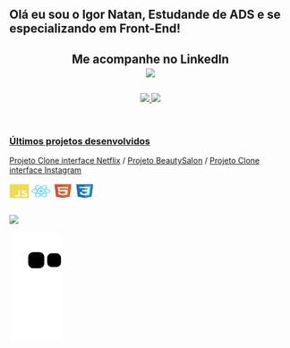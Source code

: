 ## Olá eu sou o Igor Natan, Estudande de ADS e se especializando em Front-End!
<div align="center">
  <h2>Me acompanhe no Linkedln <br>
  <a href="https://www.linkedin.com/in/igor-natan/" target="_blank"><img src="https://img.shields.io/badge/-LinkedIn-%230077B5?style=for-the-badge&logo=linkedin&logoColor=white" target="_blank"></a>
  </h2>

  <h3>
  <a href="https://github.com/IgorNatann">
  <img height="180em" src="https://github-readme-stats.vercel.app/api?username=IgorNatann&show_icons=true&theme=dark&include_all_commits=true&count_private=true"/>
  <img height="180em" src="https://github-readme-stats.vercel.app/api/top-langs/?username=IgorNatann&layout=compact&langs_count=7&theme=dark"/>
    
</div>

<div style="display: inline_block"><br>
<h3>Últimos projetos desenvolvidos </h3>
<a href="https://igornatann.github.io/cloneNetflix/">Projeto Clone interface Netflix</a>
/
<a href="https://igornatann.github.io/sal-odebeleza/">Projeto BeautySalon</a>
/
<a href="https://igornatann.github.io/cloneLayoutInstagram/">Projeto Clone interface Instagram</a>
</div>

<div style="display: inline_block"><br>
  
  <img align="center" alt="Igor-Js" height="25" width="35" src="https://raw.githubusercontent.com/devicons/devicon/master/icons/javascript/javascript-plain.svg">
  <img align="center" alt="Igor-React" height="25" width="35" src="https://raw.githubusercontent.com/devicons/devicon/master/icons/react/react-original.svg">
  <img align="center" alt="Igor-HTML" height="25" width="35" src="https://raw.githubusercontent.com/devicons/devicon/master/icons/html5/html5-original.svg">
  <img align="center" alt="Igor-CSS" height="25" width="35" src="https://raw.githubusercontent.com/devicons/devicon/master/icons/css3/css3-original.svg">
  
</div>

  ##
 
<div> 
  <a href = "mailto:igornatan4@gmail.com"><img src="https://img.shields.io/badge/-Gmail-%23333?style=for-the-badge&logo=gmail&logoColor=white" target="_blank"></a>  

  ![Snake animation](https://github.com/IgorNatann/IgorNatann/blob/output/github-contribution-grid-snake.svg)

</div>


